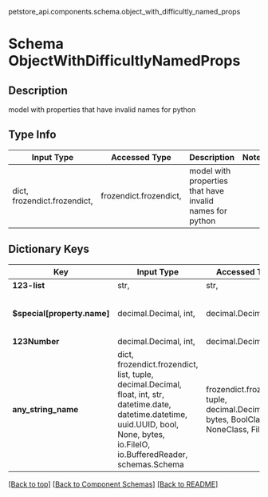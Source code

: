 petstore_api.components.schema.object_with_difficultly_named_props
# Schema ObjectWithDifficultlyNamedProps

## Description
model with properties that have invalid names for python

## Type Info
Input Type | Accessed Type | Description | Notes
------------ | ------------- | ------------- | -------------
dict, frozendict.frozendict,  | frozendict.frozendict,  | model with properties that have invalid names for python |

## Dictionary Keys
Key | Input Type | Accessed Type | Description | Notes
------------ | ------------- | ------------- | ------------- | -------------
**123-list** | str,  | str,  |  |
**$special[property.name]** | decimal.Decimal, int,  | decimal.Decimal,   | [optional] value must be a 64 bit integer
**123Number** | decimal.Decimal, int,  | decimal.Decimal,   | [optional]
**any_string_name** | dict, frozendict.frozendict, list, tuple, decimal.Decimal, float, int, str, datetime.date, datetime.datetime, uuid.UUID, bool, None, bytes, io.FileIO, io.BufferedReader, schemas.Schema | frozendict.frozendict, tuple, decimal.Decimal, str, bytes, BoolClass, NoneClass, FileIO | any string name can be used but the value must be the correct type | [optional]

[[Back to top]](#top) [[Back to Component Schemas]](../../../README.md#Component-Schemas) [[Back to README]](../../../README.md)
